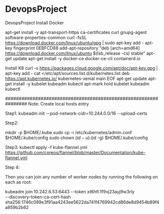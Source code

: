 # DevopsProject
DevopsProject 
Install Docker

apt-get install -y apt-transport-https ca-certificates curl gnupg-agent software-properties-common
curl -fsSL https://download.docker.com/linux/ubuntu/gpg | sudo apt-key add -
apt-key fingerprint 0EBFCD88
add-apt-repository "deb [arch=amd64] https://download.docker.com/linux/ubuntu $(lsb_release -cs) stable"
apt-get update
apt-get install -y docker-ce docker-ce-cli containerd.io

Install K8
curl -s https://packages.cloud.google.com/apt/doc/apt-key.gpg | apt-key add -
cat <<EOF >/etc/apt/sources.list.d/kubernetes.list
deb https://apt.kubernetes.io/ kubernetes-xenial main
EOF
apt-get update
apt-get install -y kubelet kubeadm kubectl
apt-mark hold kubelet kubeadm kubectl


################################################################
 Note: Create local hosts entry  

 

Step1:  kubeadm init --pod-network-cidr=10.244.0.0/16 --upload-certs

 

Step2:

 

mkdir -p $HOME/.kube
sudo cp -i /etc/kubernetes/admin.conf $HOME/.kube/config
sudo chown $(id -u):$(id -g) $HOME/.kube/config

 

  
Step3:  kubectl apply -f  kube-flannel.yml
https://github.com/coreos/flannel/blob/master/Documentation/kube-flannel.yml



Step 4:

 

Then you can join any number of worker nodes by running the following on each as root:

 

kubeadm join 10.242.6.53:6443 --token xt6hfi.1f9vj23ayj9w3rly \
    --discovery-token-ca-cert-hash sha256:1746c089e3f91aa4243ee5622da741f4769942cd86de8d9454b89f4a859b2b62

 
